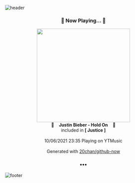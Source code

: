 ![header](https://capsule-render.vercel.app/api?type=wave&height=170&section=header&text=Hi.%20I'm%20SHIFT&fontColor=090707&fontAlignX=45&fontAlignY=65&fontSize=100)

<h3 align="center">🎵 Now Playing... 🎵</h3>
<p align="center">
  <a href="https://music.youtube.com/watch?v=QDQYVFQGkkw">
    <img width="300" src="https://lh3.googleusercontent.com/lDDamgMBjF1o8ocsdDwoRPo-zuSaHNI3aGeyMpJO_AjNE6HAPZFyJ39wh-A2ySnx2XyPECOQb1HLKn3G">
  </a>
  <br>
  🎵&nbsp&nbsp&nbsp <b>Justin Bieber - Hold On</b> &nbsp&nbsp&nbsp🎵
  <br>
  included in <b>[ Justice ]</b>
  
  <br />
  <br />
  10/06/2021 23:35 Playing on YTMusic
  <br />
  <br />
  Generated with <a href="https://github.com/20chan/github-now">20chan/github-now</a>
</p>

<h3 align="center">•••</h3>

![footer](https://capsule-render.vercel.app/api?type=wave&height=150&section=footer)
